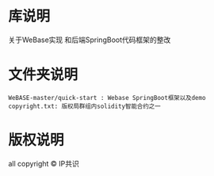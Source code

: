 # 库说明
关于WeBase实现 和后端SpringBoot代码框架的整改


# 文件夹说明
```
WeBASE-master/quick-start : Webase SpringBoot框架以及demo
copyright.txt: 版权局群组内solidity智能合约之一
```

# 版权说明
all copyright © IP共识
